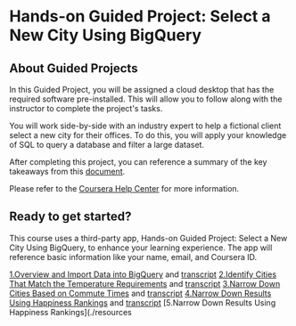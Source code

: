 # Hands-on Guided Project: Select a New City Using BigQuery

## About Guided Projects

In this Guided Project, you will be assigned a cloud desktop that has the required software pre-installed. This will allow you to follow along with the instructor to complete the project's tasks.

You will work side-by-side with an industry expert to help a fictional client select a new city for their offices. To do this, you will apply your knowledge of SQL to query a database and filter a large dataset.

After completing this project, you can reference a summary of the key takeaways from this [document](https://docs.google.com/document/d/19wbItlTSb111sQPhjF-AxjVksnRnsQTO32MEC6jBBvI/template/preview).

Please refer to the [Coursera Help Center](https://www.coursera.support/s/article/360044549452-Using-a-cloud-workspace-in-Guided-Projects?language=en_US) for more information.

## Ready to get started?

This course uses a third-party app, Hands-on Guided Project: Select a New City Using BigQuery, to enhance your learning experience. The app will reference basic information like your name, email, and Coursera ID.

[1.Overview and Import Data into BigQuery](./resources/5-select-a-new-city-using-bigquery/overview-and-import-data-into-bigquery.mp4) and [transcript](./resources/5-select-a-new-city-using-bigquery/overview-and-import-data-into-bigquery.txt)
[2.Identify Cities That Match the Temperature Requirements](./resources/5-select-a-new-city-using-bigquery/identify-cities-that-match-the-temperature-requirements.mp4) and [transcript](./resources/5-select-a-new-city-using-bigquery/identify-cities-that-match-the-temperature-requirements.txt)
[3.Narrow Down Cities Based on Commute Times](./resources/5-select-a-new-city-using-bigquery/identify-cities-that-match-the-temperature-requirements.mp4) and [transcript](./resources/5-select-a-new-city-using-bigquery/identify-cities-that-match-the-temperature-requirements.txt)
[4.Narrow Down Results Using Happiness Rankings](./resources/5-select-a-new-city-using-bigquery/Narrow-Down-Results-Using-Happiness-Rankings.mp4) and [transcript](./resources/5-select-a-new-city-using-bigquery/Narrow-Down-Results-Using-Happiness-Rankings.txt)
[5.Narrow Down Results Using Happiness Rankings](./resources
